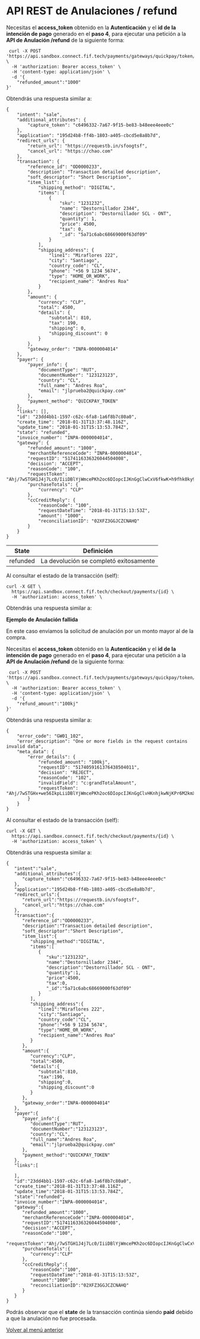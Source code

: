 # API REST de Anulaciones / refund

Necesitas el **access_token** obtenido en la **Autenticación** y el **id de la intención de pago** generado en el **paso 4**, para ejecutar una petición a la **API de Anulación /refund** de la siguiente forma:

```
 curl -X POST 'https://api.sandbox.connect.fif.tech/payments/gateways/quickpay/token/{id}/refund' \
  -H 'authorization: Bearer access_token' \
  -H 'content-type: application/json' \
  -d '{
	"refunded_amount":"1000"
}'
```

Obtendrás una respuesta similar a:

```
{
    "intent": "sale",
    "additional_attributes": {
        "capture_token": "c6496332-7a67-9f15-be83-b48eee4eee0c"
    },
    "application": "195d24b8-ff4b-1803-a405-cbcd5e8a8b7d",
    "redirect_urls": {
        "return_url": "https://requestb.in/sfoogtsf",
        "cancel_url": "https://chao.com"
    },
    "transaction": {
        "reference_id": "OD0000233",
        "description": "Transaction detailed description",
        "soft_descriptor": "Short Description",
        "item_list": {
            "shipping_method": "DIGITAL",
            "items": [
                {
                    "sku": "1231232",
                    "name": "Destornillador 2344",
                    "description": "Destornillador SCL - ONT",
                    "quantity": 1,
                    "price": 4500,
                    "tax": 0,
                    "_id": "5a71c6abc68669000f63df09"
                }
            ],
            "shipping_address": {
                "line1": "Miraflores 222",
                "city": "Santiago",
                "country_code": "CL",
                "phone": "+56 9 1234 5674",
                "type": "HOME_OR_WORK",
                "recipient_name": "Andres Roa"
            }
        },
        "amount": {
            "currency": "CLP",
            "total": 4500,
            "details": {
                "subtotal": 810,
                "tax": 190,
                "shipping": 0,
                "shipping_discount": 0
            }
        },
        "gateway_order": "INPA-0000004014"
    },
    "payer": {
        "payer_info": {
            "documentType": "RUT",
            "documentNumber": "123123123",
            "country": "CL",
            "full_name": "Andres Roa",
            "email": "jlprueba2@quickpay.com"
        },
        "payment_method": "QUICKPAY_TOKEN"
    },
    "links": [],
    "id": "23dd4bb1-1597-c62c-6fa8-1a6f8b7c80a0",
    "create_time": "2018-01-31T13:37:48.116Z",
    "update_time": "2018-01-31T15:13:53.784Z",
    "state": "refunded",
    "invoice_number": "INPA-0000004014",
    "gateway": {
        "refunded_amount": "1000",
        "merchantReferenceCode": "INPA-0000004014",
        "requestID": "5174116336326044504008",
        "decision": "ACCEPT",
        "reasonCode": "100",
        "requestToken": "Ahj/7wSTGH1J4j7Lc0/IiiDBlYjWmcePKh2oc6DIopcIJKnGgClwCxV6fkwK+h9fhk0ky9GK5fliBOTGHx9l6KtfSMLASxr/",
        "purchaseTotals": {
            "currency": "CLP"
        },
        "ccCreditReply": {
            "reasonCode": "100",
            "requestDateTime": "2018-01-31T15:13:53Z",
            "amount": "1000",
            "reconciliationID": "02XFZ3GGJCZCNAHQ"
        }
    }
}
```
| State    | Definición                               |
| -------- | ---------------------------------------- |
| refunded | La devolución se completó exitosamente   |

Al consultar el estado de la transacción (self):

```
curl -X GET \
  https://api.sandbox.connect.fif.tech/checkout/payments/{id} \
  -H 'authorization: access_token' \
 ```

Obtendrás una respuesta similar a:


**Ejemplo de Anulación fallida**

En este caso enviamos la solicitud de anulación por un monto mayor al de la compra.

Necesitas el **access_token** obtenido en la **Autenticación** y el **id de la intención de pago** generado en el **paso 4**, para ejecutar una petición a la **API de Anulación /refund** de la siguiente forma:

```
 curl -X POST 'https://api.sandbox.connect.fif.tech/payments/gateways/quickpay/token/{id}/refund' \
  -H 'authorization: Bearer access_token' \
  -H 'content-type: application/json' \
  -d '{
	"refund_amount":"100kj"
}'
```

Obtendrás una respuesta similar a:

```
{
    "error_code": "GW01_102",
    "error_description": "One or more fields in the request contains invalid data",
    "meta_data": {
        "error_details": {
            "refunded_amount": "100kj",
            "requestID": "5174059161376438504011",
            "decision": "REJECT",
            "reasonCode": "102",
            "invalidField": "c:grandTotalAmount",
            "requestToken": "Ahj/7wSTGHx+we56IkpLiiDBlYjWmcePKh2oc6DIopcIJKnGgClvHKnhjkwNjKPr6M2kmXoxXL8sQJyYw+PsvRVr6RhYkj1J"
        }
    }
}
```

Al consultar el estado de la transacción (self):

```
curl -X GET \
  https://api.sandbox.connect.fif.tech/checkout/payments/{id} \
  -H 'authorization: access_token' \
 ```

Obtendrás una respuesta similar a:

```
{  
   "intent":"sale",
   "additional_attributes":{  
      "capture_token":"c6496332-7a67-9f15-be83-b48eee4eee0c"
   },
   "application":"195d24b8-ff4b-1803-a405-cbcd5e8a8b7d",
   "redirect_urls":{  
      "return_url":"https://requestb.in/sfoogtsf",
      "cancel_url":"https://chao.com"
   },
   "transaction":{  
      "reference_id":"OD0000233",
      "description":"Transaction detailed description",
      "soft_descriptor":"Short Description",
      "item_list":{  
         "shipping_method":"DIGITAL",
         "items":[  
            {  
               "sku":"1231232",
               "name":"Destornillador 2344",
               "description":"Destornillador SCL - ONT",
               "quantity":1,
               "price":4500,
               "tax":0,
               "_id":"5a71c6abc68669000f63df09"
            }
         ],
         "shipping_address":{  
            "line1":"Miraflores 222",
            "city":"Santiago",
            "country_code":"CL",
            "phone":"+56 9 1234 5674",
            "type":"HOME_OR_WORK",
            "recipient_name":"Andres Roa"
         }
      },
      "amount":{  
         "currency":"CLP",
         "total":4500,
         "details":{  
            "subtotal":810,
            "tax":190,
            "shipping":0,
            "shipping_discount":0
         }
      },
      "gateway_order":"INPA-0000004014"
   },
   "payer":{  
      "payer_info":{  
         "documentType":"RUT",
         "documentNumber":"123123123",
         "country":"CL",
         "full_name":"Andres Roa",
         "email":"jlprueba2@quickpay.com"
      },
      "payment_method":"QUICKPAY_TOKEN"
   },
   "links":[  

   ],
   "id":"23dd4bb1-1597-c62c-6fa8-1a6f8b7c80a0",
   "create_time":"2018-01-31T13:37:48.116Z",
   "update_time":"2018-01-31T15:13:53.784Z",
   "state":"refunded",
   "invoice_number":"INPA-0000004014",
   "gateway":{  
      "refunded_amount":"1000",
      "merchantReferenceCode":"INPA-0000004014",
      "requestID":"5174116336326044504008",
      "decision":"ACCEPT",
      "reasonCode":"100",
      "requestToken":"Ahj/7wSTGH1J4j7Lc0/IiiDBlYjWmcePKh2oc6DIopcIJKnGgClwCxV6fkwK+h9fhk0ky9GK5fliBOTGHx9l6KtfSMLASxr/",
      "purchaseTotals":{  
         "currency":"CLP"
      },
      "ccCreditReply":{  
         "reasonCode":"100",
         "requestDateTime":"2018-01-31T15:13:53Z",
         "amount":"1000",
         "reconciliationID":"02XFZ3GGJCZCNAHQ"
      }
   }
}
```

Podrás observar que el **state** de la transacción continúa siendo **paid** debido a que la anulación no fue procesada.
  
[Volver al menú anterior](../pasarela-de-pagos/api-tokenizacion-pago/introduction.md)
